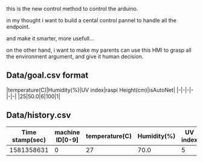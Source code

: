 this is the new control method to control the arduino.

in my thought i want to build a cental control pannel to handle all the endpoint.

and make it smarter, more usefull...

on the other hand, i want to make my parents can use this HMI to grasp all the environment argument, and give it human decision.

## Data/goal.csv format
|temperature(C)|Humidity(%)|UV index|raspi Height(cm)|isAutoNet|
|-|-|-|-|-|-|
|25|50.0|6|100|1|

## Data/history.csv
|Time stamp(sec)|machine ID[0-9]|temperature(C)|Humidity(%)|UV index|
|-|-|-|-|-|
|1581358631|0|27|70.0|5|